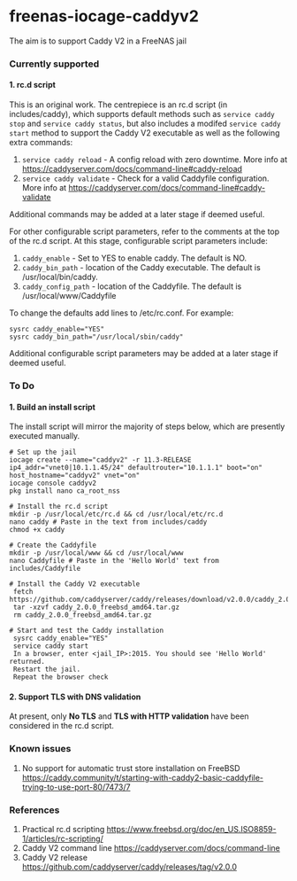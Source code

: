 # freenas-iocage-caddyv2
The aim is to support Caddy V2 in a FreeNAS jail

### Currently supported

#### 1. rc.d script

This is an original work. The centrepiece is an rc.d script (in includes/caddy), which supports default methods such as `service caddy stop` and `service caddy status`, but also includes a modifed `service caddy start` method to support the Caddy V2 executable as well as the following extra commands:

1. `service caddy reload` - A config reload with zero downtime. More info at https://caddyserver.com/docs/command-line#caddy-reload
2. `service caddy validate` - Check for a valid Caddyfile configuration. More info at https://caddyserver.com/docs/command-line#caddy-validate

Additional commands may be added at a later stage if deemed useful. 

For other configurable script parameters, refer to the comments at the top of the rc.d script. At this stage, configurable script parameters include:

1. `caddy_enable` - Set to YES to enable caddy. The default is NO.
2. `caddy_bin_path` - location of the Caddy executable. The default is /usr/local/bin/caddy.
3. `caddy_config_path` - location of the Caddyfile. The default is /usr/local/www/Caddyfile

To change the defaults add lines to /etc/rc.conf. For example:
```
sysrc caddy_enable="YES"
sysrc caddy_bin_path="/usr/local/sbin/caddy"
```

Additional configurable script parameters may be added at a later stage if deemed useful. 

### To Do

#### 1. Build an install script

The install script will mirror the majority of steps below, which are presently executed manually.
 ```
# Set up the jail
 iocage create --name="caddyv2" -r 11.3-RELEASE ip4_addr="vnet0|10.1.1.45/24" defaultrouter="10.1.1.1" boot="on" host_hostname="caddyv2" vnet="on"
 iocage console caddyv2
 pkg install nano ca_root_nss

# Install the rc.d script
 mkdir -p /usr/local/etc/rc.d && cd /usr/local/etc/rc.d
 nano caddy # Paste in the text from includes/caddy
 chmod +x caddy

# Create the Caddyfile
 mkdir -p /usr/local/www && cd /usr/local/www
 nano Caddyfile # Paste in the 'Hello World' text from includes/Caddyfile

# Install the Caddy V2 executable
  fetch https://github.com/caddyserver/caddy/releases/download/v2.0.0/caddy_2.0.0_freebsd_amd64.tar.gz
  tar -xzvf caddy_2.0.0_freebsd_amd64.tar.gz
  rm caddy_2.0.0_freebsd_amd64.tar.gz

# Start and test the Caddy installation
  sysrc caddy_enable="YES"
  service caddy start
  In a browser, enter <jail_IP>:2015. You should see 'Hello World' returned.  
  Restart the jail.
  Repeat the browser check
 ```
 
 #### 2. Support TLS with DNS validation
 At present, only **No TLS** and **TLS with HTTP validation** have been considered in the rc.d script.
 
 ### Known issues
 1. No support for automatic trust store installation on FreeBSD https://caddy.community/t/starting-with-caddy2-basic-caddyfile-trying-to-use-port-80/7473/7
 
 ### References
 1. Practical rc.d scripting https://www.freebsd.org/doc/en_US.ISO8859-1/articles/rc-scripting/
 2. Caddy V2 command line https://caddyserver.com/docs/command-line
 3. Caddy V2 release https://github.com/caddyserver/caddy/releases/tag/v2.0.0

